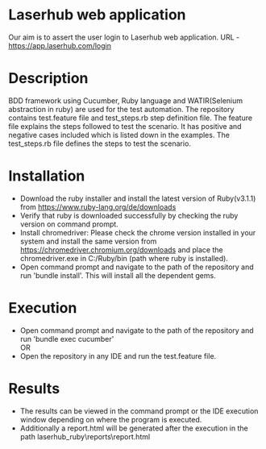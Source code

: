 # Laserhub web application

Our aim is to assert the user login to Laserhub web application. 
URL - https://app.laserhub.com/login

# Description

BDD framework using Cucumber, Ruby language and WATIR(Selenium abstraction in ruby) are used for the test automation.
The repository contains test.feature file and test_steps.rb step definition file. The feature file explains the steps
followed to test the scenario. It has positive and negative cases included which is listed down in the examples. The
test_steps.rb file defines the steps to test the scenario. 


# Installation
* Download the ruby installer and install the latest version of Ruby(v3.1.1) from https://www.ruby-lang.org/de/downloads
* Verify that ruby is downloaded successfully by checking the ruby version on command prompt.
* Install chromedriver: Please check the chrome version installed in your system and install the same version from  
  https://chromedriver.chromium.org/downloads and place the chromedriver.exe in C:/Ruby/bin (path where ruby is installed).
* Open command prompt and navigate to the path of the repository and run 'bundle install'. This will install all the dependent gems.

# Execution
* Open command prompt and navigate to the path of the repository and run 'bundle exec cucumber'  
  OR
* Open the repository in any IDE and run the test.feature file.

# Results 

* The results can be viewed in the command prompt or the IDE execution window depending on where the program is executed.
* Additionally a report.html will be generated after the execution in the path laserhub_ruby\reports\report.html






